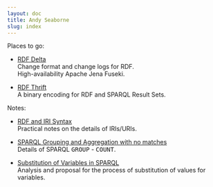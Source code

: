 ```yaml
---
layout: doc
title: Andy Seaborne
slug: index
---
```


Places to go:

* [RDF Delta](/rdf-delta/)<br/>
  Change format and change logs for RDF.<br/>
  High-availability Apache Jena Fuseki.

* [RDF Thrift](/rdf-thrift/)<br/>
  A binary encoding for RDF and SPARQL Result Sets.

Notes:

* [RDF and IRI Syntax](rdf-iri-syntax.html)<br/>
  Practical notes on the details of IRIs/URIs.

* [SPARQL Grouping and Aggregation with no 
  matches](sparql-agg-group-empty.html)<br/>
  Details of SPARQL <tt>GROUP</tt> - <tt>COUNT</tt>.

* [Substitution of Variables in SPARQL](substitute.html)<br/>
  Analysis and proposal for the process of substitution of 
  values for variables.
